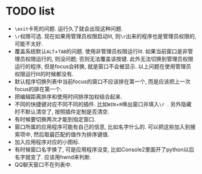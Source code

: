 # TODO list

* `\exit`卡死的问题. 运行久了就会出现这种问题.
* `\r`权限可选. 现在如果用管理员权限启动lit, 则`\r`出来的程序也是管理员权限的, 可能不太好.
* 覆盖系统默认`ALT`+`TAB`的问题. 使用非管理员权限运行lit. 如果当前窗口是非管理员权限运行的, 则没问题; 否则无法覆盖该按键. 此外无法切换到管理员权限运行的程序, 但是focus会转换, 就是窗口不会被显示. 以上问题在使用管理员权限运行lit的时候都没有.
* 默认程序切换列表中当前focus的窗口不应该排在第一个, 而是应该把上一次focus的排在第一个.
* 把编辑距离排序和使用时间排序加权结合起来.
* 不同的快捷键对应不同不同的插件. 比如`WIN`+`R`唤出窗口并填入`\r `. 另外隐藏时不默认清空了, 按照插件定制是否清空.
* 有时候要切换两次才能到指定窗口.
* 窗口所属的应用程序可能有自己的信息, 比如名字什么的. 可以把这些加入到搜索项中, 然后取最匹配的值作为排序键值.
* 加入应用程序对应的小图标.
* 有时候窗口名字换了, 可是应用程序没变, 比如Console2里面开了python以后名字就变了. 应该用hwnd来判断.
* QQ聊天窗口不在列表中.
